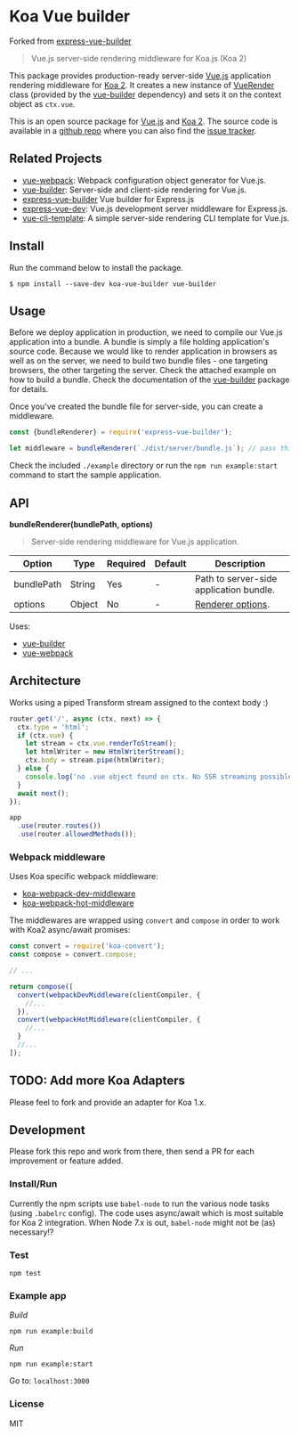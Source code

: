 # Koa Vue builder

Forked from [express-vue-builder](https://github.com/xpepermint/express-vue-builder)

> Vue.js server-side rendering middleware for Koa.js (Koa 2)

This package provides production-ready server-side [Vue.js](http://vuejs.org) application rendering middleware for [Koa 2](http://koajs.com). It creates a new instance of [VueRender](https://github.com/xpepermint/vue-builder#api) class (provided by the [vue-builder](https://github.com/xpepermint/vue-builder) dependency) and sets it on the context object as `ctx.vue`.

This is an open source package for [Vue.js](http://vuejs.org/) and [Koa 2](http://koajs.com). 
The source code is available in a [github repo](https://github.com/kristianmandrup/koa-vue-builder) where you can also find the [issue tracker](https://github.com/kristianmandrup/koa-vue-builder/issues).

## Related Projects

* [vue-webpack](https://github.com/xpepermint/vue-webpack): Webpack configuration object generator for Vue.js.
* [vue-builder](https://github.com/xpepermint/vue-builder): Server-side and client-side rendering for Vue.js.
* [express-vue-builder](https://github.com/xpepermint/express-vue-builder) Vue builder for Express.js  
* [express-vue-dev](https://github.com/xpepermint/express-vue-dev): Vue.js development server middleware for Express.js.
* [vue-cli-template](https://github.com/xpepermint/vue-cli-template): A simple server-side rendering CLI template for Vue.js.

## Install

Run the command below to install the package.

```
$ npm install --save-dev koa-vue-builder vue-builder
```

## Usage

Before we deploy application in production, we need to compile our Vue.js application into a bundle. A bundle is simply a file holding application's source code. Because we would like to render application in browsers as well as on the server, we need to build two bundle files - one targeting browsers, the other targeting the server. Check the attached example on how to build a bundle. Check the documentation of the [vue-builder](https://github.com/xpepermint/vue-builder) package for details.

Once you've created the bundle file for server-side, you can create a middleware.

```js
const {bundleRenderer} = require('express-vue-builder');

let middleware = bundleRenderer(`./dist/server/bundle.js`); // pass this to app.use() of your Koa application (see example below)
```

Check the included `./example` directory or run the `npm run example:start` command to start the sample application.

## API

**bundleRenderer(bundlePath, options)**

> Server-side rendering middleware for Vue.js application.

| Option | Type | Required | Default | Description
|--------|------|----------|---------|------------
| bundlePath | String | Yes | - | Path to server-side application bundle.
| options | Object | No | - | [Renderer options](https://www.npmjs.com/package/vue-server-renderer#renderer-options).


Uses:
- [vue-builder](https://github.com/xpepermint/vue-builder)
- [vue-webpack](https://github.com/xpepermint/vue-webpack)

## Architecture

Works using a piped Transform stream assigned to the context body :)

```js
router.get('/', async (ctx, next) => {
  ctx.type = 'html';
  if (ctx.vue) {
    let stream = ctx.vue.renderToStream();
    let htmlWriter = new HtmlWriterStream();
    ctx.body = stream.pipe(htmlWriter); 
  } else {
    console.log('no .vue object found on ctx. No SSR streaming possible :()');      
  }
  await next();
});

app
  .use(router.routes())
  .use(router.allowedMethods());  
```

### Webpack middleware

Uses Koa specific webpack middleware:

- [koa-webpack-dev-middleware](https://www.npmjs.com/package/koa-webpack-dev-middleware)
- [koa-webpack-hot-middleware](https://www.npmjs.com/package/koa-webpack-hot-middleware)

The middlewares are wrapped using `convert` and `compose` in order to work with Koa2 async/await promises:

```js
const convert = require('koa-convert');
const compose = convert.compose;

// ...

return compose([
  convert(webpackDevMiddleware(clientCompiler, {
    //...
  }),
  convert(webpackHotMiddleware(clientCompiler, {
    //...
  }
  //...
]);    
```

## TODO: Add more Koa Adapters

Please feel to fork and provide an adapter for Koa 1.x.

## Development

Please fork this repo and work from there, then send a PR for each improvement or feature added.

### Install/Run

Currently the npm scripts use `babel-node` to run the various node tasks (using `.babelrc` config).
The code uses async/await which is most suitable for Koa 2 integration. 
When Node 7.x is out, `babel-node` might not be (as) necessary!?

### Test

`npm test`

### Example app

*Build*

`npm run example:build`

*Run*

`npm run example:start`

Go to: `localhost:3000`

### License

MIT